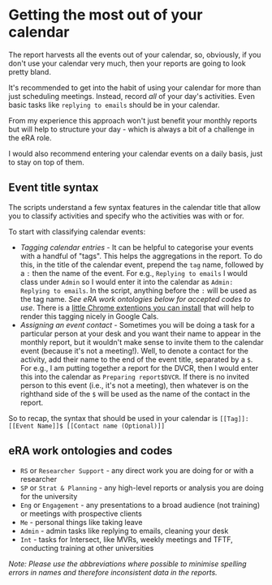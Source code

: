 # Getting the most out of your calendar
The report harvests all the events out of your calendar, so, obviously, if you don't use your calendar very much, then your reports are going to look pretty bland. 

It's recommended to get into the habit of using your calendar for more than just scheduling meetings. Instead, record *all* of your day's activities. Even basic tasks like `replying to emails` should be in your calendar. 

From my experience this approach won't just benefit your monthly reports but will help to structure your day - which is always a bit of a challenge in the eRA role. 

I would also recommend entering your calendar events on a daily basis, just to stay on top of them.

## Event title syntax

The scripts understand a few syntax features in the calendar title that allow you to classify activities and specify who the activities was with or for. 

To start with classifying calendar events:
* *Tagging calendar entries* - It can be helpful to categorise your events with a handful of "tags". This helps the aggregations in the report. To do this, in the title of the calendar event, prepend the `tag` name, followed by a `:` then the name of the event. For e.g., `Replying to emails` I would class under `Admin` so I would enter it into the calendar as `Admin: Replying to emails`. In the script, anything before the `:` will be used as the tag name. *See eRA work ontologies below for accepted codes to use*. There is a [little Chrome extentions you can install](https://chrome.google.com/webstore/detail/google-calendar-tags/ncpjnjohbcgocheijdaafoidjnkpajka/) that will help to render this tagging nicely in Google Cals.
* *Assigning an event contact* - Sometimes you will be doing a task for a particular person at your desk and you want their name to appear in the monthly report, but it wouldn't make sense to invite them to the calendar event (because it's not a meeting!). Well, to denote a contact for the activity, add their name to the end of the event title, separated by a `$`. For e.g., I am putting together a report for the DVCR, then I would enter this into the calendar as `Preparing report$DVCR`. If there is no invited person to this event (i.e., it's not a meeting), then whatever is on the righthand side of the `$` will be used as the name of the contact in the report. 

So to recap, the syntax that should be used in your calendar is `[[Tag]]: [[Event Name]]$ [[Contact name (Optional)]]`

## eRA work ontologies and codes


* `RS` or `Researcher Support` -  any direct work you are doing for or with a researcher
* `SP` or `Strat & Planning` - any high-level reports or analysis you are doing for the university
* `Eng` or `Engagement` - any presentations to a broad audience (not training) or meetings with prospective clients
* `Me` - personal things like taking leave
* `Admin` - admin tasks like replying to emails, cleaning your desk 
* `Int` - tasks for Intersect, like MVRs, weekly meetings and TFTF, conducting training at other universities

*Note: Please use the abbreviations where possible to minimise spelling errors in names and therefore inconsistent data in the reports.*